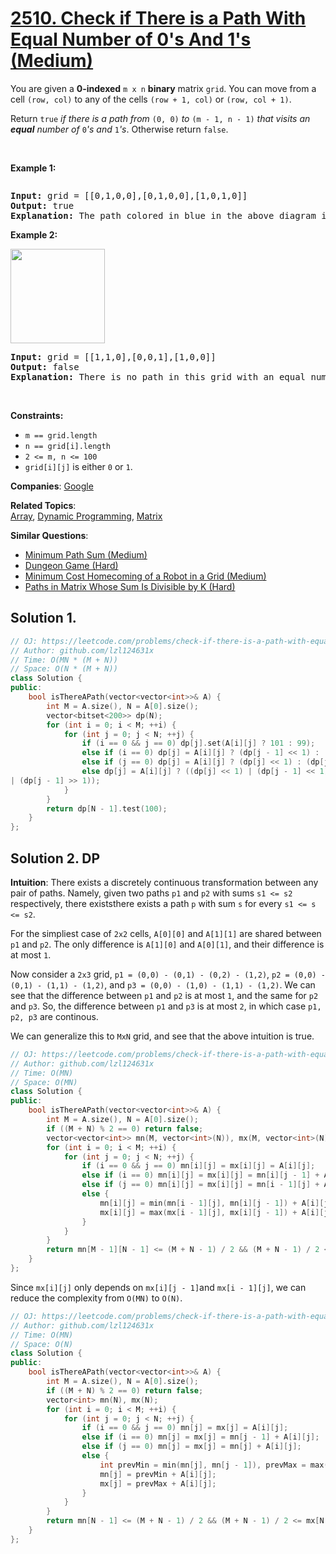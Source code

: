 # [2510. Check if There is a Path With Equal Number of 0's And 1's (Medium)](https://leetcode.com/problems/check-if-there-is-a-path-with-equal-number-of-0s-and-1s)

<p>You are given a <strong>0-indexed</strong> <code>m x n</code> <strong>binary</strong> matrix <code>grid</code>. You can move from a cell <code>(row, col)</code> to any of the cells <code>(row + 1, col)</code> or <code>(row, col + 1)</code>.</p>
<p>Return <code>true</code><em> if there is a path from </em><code>(0, 0)</code><em> to </em><code>(m - 1, n - 1)</code><em> that visits an <strong>equal</strong> number of </em><code>0</code><em>'s and </em><code>1</code><em>'s</em>. Otherwise return <code>false</code>.</p>
<p>&nbsp;</p>
<p><strong class="example">Example 1:</strong></p>
<img alt="" src="https://assets.leetcode.com/uploads/2022/12/20/yetgriddrawio-4.png">
<pre><strong>Input:</strong> grid = [[0,1,0,0],[0,1,0,0],[1,0,1,0]]
<strong>Output:</strong> true
<strong>Explanation:</strong> The path colored in blue in the above diagram is a valid path because we have 3 cells with a value of 1 and 3 with a value of 0. Since there is a valid path, we return true.
</pre>
<p><strong class="example">Example 2:</strong></p>
<img alt="" src="https://assets.leetcode.com/uploads/2022/12/20/yetgrid2drawio-1.png" style="width: 151px; height: 151px;">
<pre><strong>Input:</strong> grid = [[1,1,0],[0,0,1],[1,0,0]]
<strong>Output:</strong> false
<strong>Explanation:</strong> There is no path in this grid with an equal number of 0's and 1's.
</pre>
<p>&nbsp;</p>
<p><strong>Constraints:</strong></p>
<ul>
	<li><code>m == grid.length</code></li>
	<li><code>n == grid[i].length</code></li>
	<li><code>2 &lt;= m, n &lt;= 100</code></li>
	<li><code>grid[i][j]</code> is either <code>0</code> or <code>1</code>.</li>
</ul>

**Companies**:
[Google](https://leetcode.com/company/google)

**Related Topics**:  
[Array](https://leetcode.com/tag/array/), [Dynamic Programming](https://leetcode.com/tag/dynamic-programming/), [Matrix](https://leetcode.com/tag/matrix/)

**Similar Questions**:
* [Minimum Path Sum (Medium)](https://leetcode.com/problems/minimum-path-sum/)
* [Dungeon Game (Hard)](https://leetcode.com/problems/dungeon-game/)
* [Minimum Cost Homecoming of a Robot in a Grid (Medium)](https://leetcode.com/problems/minimum-cost-homecoming-of-a-robot-in-a-grid/)
* [Paths in Matrix Whose Sum Is Divisible by K (Hard)](https://leetcode.com/problems/paths-in-matrix-whose-sum-is-divisible-by-k/)

## Solution 1.

```cpp
// OJ: https://leetcode.com/problems/check-if-there-is-a-path-with-equal-number-of-0s-and-1s
// Author: github.com/lzl124631x
// Time: O(MN * (M + N))
// Space: O(N * (M + N))
class Solution {
public:
    bool isThereAPath(vector<vector<int>>& A) {
        int M = A.size(), N = A[0].size();
        vector<bitset<200>> dp(N);
        for (int i = 0; i < M; ++i) {
            for (int j = 0; j < N; ++j) {
                if (i == 0 && j == 0) dp[j].set(A[i][j] ? 101 : 99);
                else if (i == 0) dp[j] = A[i][j] ? (dp[j - 1] << 1) : (dp[j - 1] >> 1);
                else if (j == 0) dp[j] = A[i][j] ? (dp[j] << 1) : (dp[j] >> 1);
                else dp[j] = A[i][j] ? ((dp[j] << 1) | (dp[j - 1] << 1)) : ((dp[j] >> 1) 
| (dp[j - 1] >> 1));
            }
        }
        return dp[N - 1].test(100);
    }
};
```

## Solution 2. DP

**Intuition**: There exists a discretely continuous transformation between any pair of paths. Namely, given two paths `p1` and `p2` with sums `s1 <= s2` respectively, there existsthere exists a path `p` with sum `s` for every `s1 <= s <= s2`.

For the simpliest case of `2x2` cells, `A[0][0]` and `A[1][1]` are shared between `p1` and `p2`. The only difference is `A[1][0]` and `A[0][1]`, and their difference is at most `1`.

Now consider a `2x3` grid, `p1 = (0,0) - (0,1) - (0,2) - (1,2)`, `p2 = (0,0) - (0,1) - (1,1) - (1,2)`, and `p3 = (0,0) - (1,0) - (1,1) - (1,2)`. We can see that the difference between `p1` and `p2` is at most `1`, and the same for `p2` and `p3`. So, the difference between `p1` and `p3` is at most `2`, in which case `p1, p2, p3` are continous.

We can generalize this to `MxN` grid, and see that the above intuition is true.

```cpp
// OJ: https://leetcode.com/problems/check-if-there-is-a-path-with-equal-number-of-0s-and-1s
// Author: github.com/lzl124631x
// Time: O(MN)
// Space: O(MN)
class Solution {
public:
    bool isThereAPath(vector<vector<int>>& A) {
        int M = A.size(), N = A[0].size();
        if ((M + N) % 2 == 0) return false;
        vector<vector<int>> mn(M, vector<int>(N)), mx(M, vector<int>(N));
        for (int i = 0; i < M; ++i) {
            for (int j = 0; j < N; ++j) {
                if (i == 0 && j == 0) mn[i][j] = mx[i][j] = A[i][j];
                else if (i == 0) mn[i][j] = mx[i][j] = mn[i][j - 1] + A[i][j];
                else if (j == 0) mn[i][j] = mx[i][j] = mn[i - 1][j] + A[i][j];
                else {
                    mn[i][j] = min(mn[i - 1][j], mn[i][j - 1]) + A[i][j];
                    mx[i][j] = max(mx[i - 1][j], mx[i][j - 1]) + A[i][j];
                }
            }
        }
        return mn[M - 1][N - 1] <= (M + N - 1) / 2 && (M + N - 1) / 2 <= mx[M - 1][N - 1];
    }
};
```

Since `mx[i][j]` only depends on `mx[i][j - 1]`and `mx[i - 1][j]`, we can reduce the complexity from `O(MN)` to `O(N)`.

```cpp
// OJ: https://leetcode.com/problems/check-if-there-is-a-path-with-equal-number-of-0s-and-1s
// Author: github.com/lzl124631x
// Time: O(MN)
// Space: O(N)
class Solution {
public:
    bool isThereAPath(vector<vector<int>>& A) {
        int M = A.size(), N = A[0].size();
        if ((M + N) % 2 == 0) return false;
        vector<int> mn(N), mx(N);
        for (int i = 0; i < M; ++i) {
            for (int j = 0; j < N; ++j) {
                if (i == 0 && j == 0) mn[j] = mx[j] = A[i][j];
                else if (i == 0) mn[j] = mx[j] = mn[j - 1] + A[i][j];
                else if (j == 0) mn[j] = mx[j] = mn[j] + A[i][j];
                else {
                    int prevMin = min(mn[j], mn[j - 1]), prevMax = max(mx[j], mx[j - 1]);
                    mn[j] = prevMin + A[i][j];
                    mx[j] = prevMax + A[i][j];
                }
            }
        }
        return mn[N - 1] <= (M + N - 1) / 2 && (M + N - 1) / 2 <= mx[N - 1];
    }
};
```